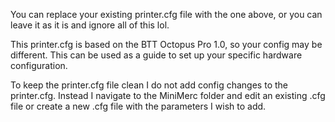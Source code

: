 You can replace your existing printer.cfg file with the one above, or you can leave it as it is and ignore all of this lol.

This printer.cfg is based on the BTT Octopus Pro 1.0, so your config may be different. This can be used as a guide to set up your specific hardware configuration.

To keep the printer.cfg file clean I do not add config changes to the printer.cfg. Instead I navigate to the MiniMerc folder and edit an existing .cfg file or create a new .cfg file with the parameters I wish to add.
